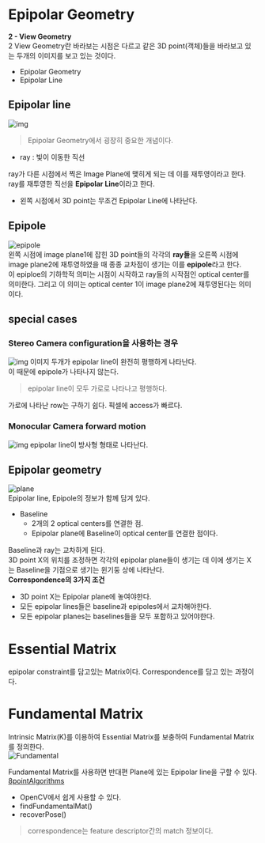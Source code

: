 # Epipolar Geometry
**2 - View Geometry**
<br> 2 View Geometry란 바라보는 시점은 다르고 같은 3D point(객체)들을 바라보고 있는 두개의 이미지를 보고 있는 것이다. 

+ Epipolar Geometry
+ Epipolar Line

## Epipolar line
![img](img/epipoloar.jpg)<br>
> Epipolar Geometry에서 굉장히 중요한 개념이다.

+ ray : 빛이 이동한 직선

ray가 다른 시점에서 찍은 Image Plane에 맺히게 되는 데 이를 재투영이라고 한다.<br>
ray를 재투영한 직선을 **Epipolar Line**이라고 한다.

+ 왼쪽 시점에서 3D point는 무조건 Epipolar Line에 나타난다.


## Epipole
![epipole](img/epipole.jpg)
<br>
왼쪽 시점에 image plane1에 잡힌 3D point들의 각각의 **ray들**을 오른쪽 시점에 image plane2에 재투영하였을 때
종종 교차점이 생기는 이를 **epipole**라고 한다. 
<br>
이 epiploe의 기하학적 의미는 시점이 시작하고 ray들의 시작점인 optical center를 의미한다. 그리고 이 의미는 optical center 1이 image plane2에 재투영된다는 의미이다.

## special cases
### Stereo Camera configuration을 사용하는 경우
![img](img/special_stereo.jpg)
이미지 두개가 epipolar line이 완전히 평행하게 나타난다. <br>
이 때문에 epipole가 나타나지 않는다.

> epipolar line이 모두 가로로 나타나고 평행하다. 

가로에 나타난 row는 구하기 쉽다. 픽셀에 access가 빠르다.

### Monocular Camera forward motion
![img](img/moncular_forward.jpg)
epipolar line이 방사형 형태로 나타난다.

## Epipolar geometry
![plane](img/epipolar_plane.jpg)<br>
Epipolar line, Epipole의 정보가 함께 담겨 있다. 

+ Baseline
  + 2개의 2 optical centers를 연결한 점. 
  + Epipolar plane에 Baseline이 optical center를 연결한 점이다. 

Baseline과 ray는 교차하게 된다.
<br>
3D point X의 위치를 조정하면 각각의 epipolar plane들이 생기는 데 이에 생기는 X는 Baseline을 기점으로 생기는 윈기둥 상에 나타난다. 
<br>
**Correspondence의 3가지 조건**
+ 3D point X는 Epipolar plane에 놓여야한다. 
+ 모든 epipolar lines들은 baseline과 epipoles에서 교차해야한다.
+ 모든 epipolar planes는 baselines들을 모두 포함하고 있어야한다. 

# Essential Matrix
epipolar constraint를 담고있는 Matrix이다. Correspondence를 담고 있는 과정이다. 

# Fundamental Matrix
Intrinsic Matrix(K)를 이용하여 Essential Matrix를 보충하여 Fundamental Matrix를 정의한다. 
<br>![Fundamental](img/FM.jpg)<br>

Fundamental Matrix를 사용하면 반대편 Plane에 있는 Epipolar line을 구할 수 있다. 
[8pointAlgorithms](https://www.youtube.com/watch?v=z92eUJjIJeY)

+ OpenCV에서 쉽게 사용할 수 있다. 
+ findFundamentalMat()
+ recoverPose()

> correspondence는 feature descriptor간의 match 정보이다.




